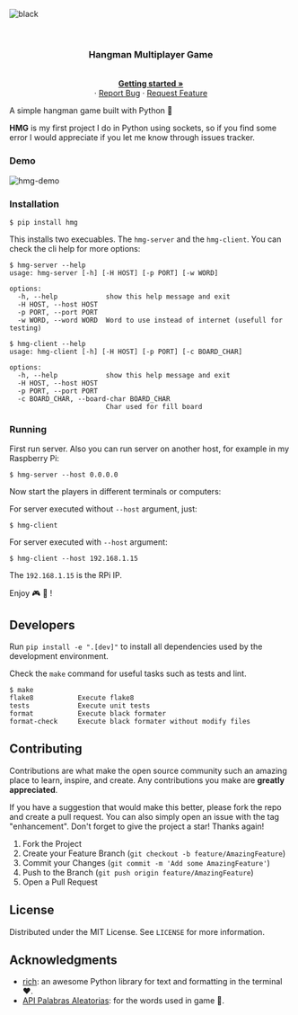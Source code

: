 ![black](https://img.shields.io/badge/code%20style-black-black)

<br />
<div align="center">
  <a href="https://gitlab.com/rodrigoacosta444/hangman-multiplayer-game">
  </a>
  <h3 align="center">Hangman Multiplayer Game</h3>
  <p align="center">
    <br />
    <a href="https://github.com/centaurialpha/hangman-multiplayer-game/edit/readme/README.md#installation"><strong>Getting started »</strong></a>
    <br />
    ·
    <a href="https://gitlab.com/rodrigoacosta444/hangman-multiplayer-game/issues">Report Bug</a>
    ·
    <a href="https://gitlab.com/rodrigoacosta444/hangman-multiplayer-game/issues">Request Feature</a>
  </p>
</div>

A simple hangman game built with Python 🐍

**HMG** is my first project I do in Python using sockets, so if you find some error I would appreciate if you let me know through issues tracker.

### Demo

![hmg-demo](https://user-images.githubusercontent.com/5894606/161370923-3c08ddf4-df0f-43bf-9c2a-f9a656399307.gif)

### Installation

```
$ pip install hmg
```

This installs two execuables. The `hmg-server` and the `hmg-client`. You can check the cli help for more options:

```
$ hmg-server --help
usage: hmg-server [-h] [-H HOST] [-p PORT] [-w WORD]

options:
  -h, --help            show this help message and exit
  -H HOST, --host HOST
  -p PORT, --port PORT
  -w WORD, --word WORD  Word to use instead of internet (usefull for testing)
  
$ hmg-client --help
usage: hmg-client [-h] [-H HOST] [-p PORT] [-c BOARD_CHAR]

options:
  -h, --help            show this help message and exit
  -H HOST, --host HOST
  -p PORT, --port PORT
  -c BOARD_CHAR, --board-char BOARD_CHAR
                        Char used for fill board
```

### Running
First run server. Also you can run server on another host, for example in my Raspberry Pi:

```
$ hmg-server --host 0.0.0.0
```

Now start the players in different terminals or computers:

For server executed without `--host` argument, just:
```
$ hmg-client  
```

For server executed with `--host` argument:
```
$ hmg-client --host 192.168.1.15
```

The `192.168.1.15` is the RPi IP.

Enjoy 🎮 🎉 !

## Developers
Run `pip install -e ".[dev]"` to install all dependencies used by the development environment.

Check the `make` command for useful tasks such as tests and lint.

```
$ make
flake8           Execute flake8
tests            Execute unit tests
format           Execute black formater
format-check     Execute black formater without modify files
```

<!-- CONTRIBUTING -->
## Contributing

Contributions are what make the open source community such an amazing place to learn, inspire, and create. Any contributions you make are **greatly appreciated**.

If you have a suggestion that would make this better, please fork the repo and create a pull request. You can also simply open an issue with the tag "enhancement".
Don't forget to give the project a star! Thanks again!

1. Fork the Project
2. Create your Feature Branch (`git checkout -b feature/AmazingFeature`)
3. Commit your Changes (`git commit -m 'Add some AmazingFeature'`)
4. Push to the Branch (`git push origin feature/AmazingFeature`)
5. Open a Pull Request

<!-- LICENSE -->
## License

Distributed under the MIT License. See `LICENSE` for more information.

<!-- ACKNOWLEDGMENTS -->
## Acknowledgments

* [rich](https://github.com/Textualize/rich): an awesome Python library for text and formatting in the terminal ❤️.
* [API Palabras Aleatorias](https://palabras-aleatorias-public-api.herokuapp.com/): for the words used in game 🙂.
